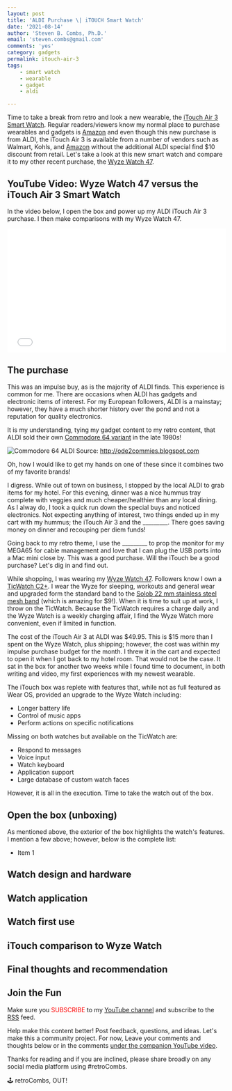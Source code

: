 ```yaml
---
layout: post
title: 'ALDI Purchase \| iTOUCH Smart Watch'
date: '2021-08-14'
author: 'Steven B. Combs, Ph.D.'
email: 'steven.combs@gmail.com'
comments: 'yes'
category: gadgets
permalink: itouch-air-3
tags:  
	- smart watch
	- wearable
	- gadget
	- aldi

---
```


Time to take a break from retro and look a new wearable, the [iTouch Air 3 Smart Watch](https://itouchwearables.com/). Regular readers/viewers know my normal place to purchase wearables and gadgets is [Amazon](https://amzn.to/3xXi6H7) and even though this new purchase is from ALDI, the iTouch Air 3 is available from a number of vendors such as Walmart, Kohls, and [Amazon](https://amzn.to/3jXyvpF) without the additional ALDI special find $10 discount from retail. Let's take a look at this new smart watch and compare it to my other recent purchase, the [Wyze Watch 47](https://www.stevencombs.com/wyze-watch).

## YouTube Video: Wyze Watch 47 versus the iTouch Air 3 Smart Watch

In the video below, I open the box and power up my ALDI iTouch Air 3 purchase. I then make comparisons with my Wyze Watch 47.

<div style="position:relative;padding-top:56.25%;"><p><iframe src="link" frameborder="0" allowfullscreen="true" mozallowfullscreen="true" webkitallowfullscreen="true" style="position:absolute;top:0;left:0;width:100%;height:100%;"></iframe></p></div>

## The purchase

This was an impulse buy, as is the majority of ALDI finds. This experience is common for me. There are occasions when ALDI has gadgets and electronic items of interest. For my European followers, ALDI is a mainstay; however, they have a much shorter history over the pond and not a reputation for quality electronics. 

It is my understanding, tying my gadget content to my retro content, that ALDI sold their own [Commodore 64 variant](http://ode2commies.blogspot.com/2015/07/introducing-c64-aldi.html) in the late 1980s!

![Commodore 64 ALDI](http://1.bp.blogspot.com/-ZWBSUf4woGY/VZZEfQTGxwI/AAAAAAAAARQ/PuQvo3rBdwU/s320/c64gAldi.jpg)
Source: <http://ode2commies.blogspot.com>

Oh, how I would like to get my hands on one of these since it combines two of my favorite brands!

I digress. While out of town on business, I stopped by the local ALDI to grab items for my hotel. For this evening, dinner was a nice hummus tray complete with veggies and much cheaper/healthier than any local dining. As I alway do, I took a quick run down the special buys and noticed electronics. Not expecting anything of interest, two things ended up in my cart with my hummus; the iTouch Air 3 and the _________. There goes saving money on dinner and recouping per diem funds!

Going back to my retro theme, I use the _________ to prop the monitor for my MEGA65 for cable management and love that I can plug the USB ports into a Mac mini close by. This was a good purchase. Will the iTouch be a good purchase? Let's dig in and find out.

While shopping, I was wearing my [Wyze Watch 47](https://amzn.to/3m3M9uf). Followers know I own a [TicWatch C2+](https://amzn.to/3xKJLLe). I wear the Wyze for sleeping, workouts and general wear and upgraded form the standard band to the [Solob 22 mm stainless steel mesh band](https://amzn.to/3yOZABV) (which is amazing for $9!). When it is time to suit up at work, I throw on the TicWatch. Because the TicWatch requires a charge daily and the Wyze Watch is a weekly charging affair, I find the Wyze Watch more convenient, even if limited in function.

The cost of the iTouch Air 3 at ALDI was $49.95. This is $15 more than I spent on the Wyze Watch, plus shipping; however, the cost was within my impulse purchase budget for the month. I threw it in the cart and expected to open it when I got back to my hotel room. That would not be the case. It sat in the box for another two weeks while I found time to document, in both writing and video, my first experiences with my newest wearable.

The iTouch box was replete with features that, while not as full featured as Wear OS, provided an upgrade to the Wyze Watch including:

* Longer battery life
* Control of music apps
* Perform actions on specific notifications

Missing on both watches but available on the TicWatch are:

* Respond to messages
* Voice input
* Watch keyboard
* Application support 
* Large database of custom watch faces

However, it is all in the execution. Time to take the watch out of the box.

## Open the box (unboxing)

As mentioned above, the exterior of the box highlights the watch's features. I mention a few above; however, below is the complete list:

* Item 1

## Watch design and hardware



## Watch application



## Watch first use



## iTouch comparison to Wyze Watch



## Final thoughts and recommendation



## Join the Fun
Make sure you <font color="red">SUBSCRIBE</font> to my [YouTube channel](https://www.youtube.com/stevencombs) and subscribe to the [RSS](https://www.stevencombs.com/rss) feed.

Help make this content better! Post feedback, questions, and ideas. Let's make this a community project. For now, Leave your comments and thoughts below or in the comments [under the companion YouTube video](link).

Thanks for reading and if you are inclined, please share broadly on any social media platform using #retroCombs.

🕹️ retroCombs, OUT!
